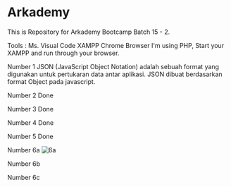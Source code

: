 # Arkademy
This is Repository for Arkademy Bootcamp Batch 15 - 2.

Tools : 
Ms. Visual Code
XAMPP
Chrome Browser
I'm using PHP, Start your XAMPP and run through your browser.

Number 1
JSON (JavaScript Object Notation) adalah sebuah format yang digunakan untuk pertukaran data antar aplikasi. JSON dibuat berdasarkan format Object pada javascript. 


Number 2 Done


Number 3 Done


Number 4 Done


Number 5 Done


Number 6a
![6a](https://user-images.githubusercontent.com/59035856/74086271-d1f02880-4ab3-11ea-8ed9-ecc01453dd81.PNG)



Number 6b


Number 6c
